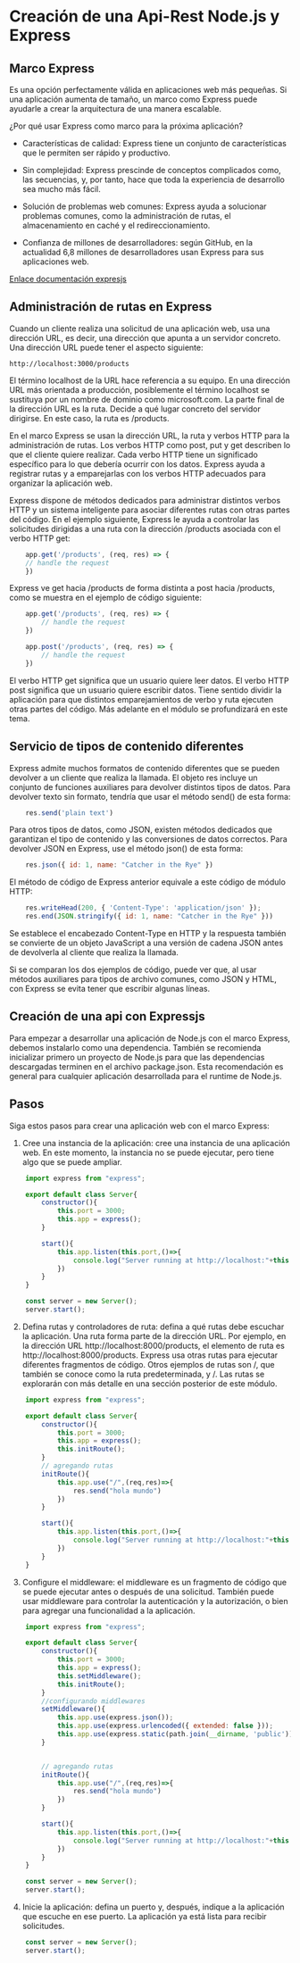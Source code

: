 # Creación de una Api-Rest Node.js y Express

## Marco Express
Es una opción perfectamente válida en aplicaciones web más pequeñas. Si una aplicación aumenta de tamaño, un marco como Express puede ayudarle a crear la arquitectura de una manera escalable.


¿Por qué usar Express como marco para la próxima aplicación?

- Características de calidad: Express tiene un conjunto de características que le permiten ser rápido y productivo.

- Sin complejidad: Express prescinde de conceptos complicados como, las secuencias, y, por tanto, hace que toda la experiencia de desarrollo sea mucho más fácil.

- Solución de problemas web comunes: Express ayuda a solucionar problemas comunes, como la administración de rutas, el almacenamiento en caché y el redireccionamiento.

- Confianza de millones de desarrolladores: según GitHub, en la actualidad 6,8 millones de desarrolladores usan Express para sus aplicaciones web.

[Enlace documentación expresjs](https://expressjs.com/)


## Administración de rutas en Express
Cuando un cliente realiza una solicitud de una aplicación web, usa una dirección URL, es decir, una dirección que apunta a un servidor concreto. Una dirección URL puede tener el aspecto siguiente:
~~~
http://localhost:3000/products
~~~
El término localhost de la URL hace referencia a su equipo. En una dirección URL más orientada a producción, posiblemente el término localhost se sustituya por un nombre de dominio como microsoft.com. La parte final de la dirección URL es la ruta. Decide a qué lugar concreto del servidor dirigirse. En este caso, la ruta es /products.

En el marco Express se usan la dirección URL, la ruta y verbos HTTP para la administración de rutas. Los verbos HTTP como post, put y get describen lo que el cliente quiere realizar. Cada verbo HTTP tiene un significado específico para lo que debería ocurrir con los datos. Express ayuda a registrar rutas y a emparejarlas con los verbos HTTP adecuados para organizar la aplicación web.

Express dispone de métodos dedicados para administrar distintos verbos HTTP y un sistema inteligente para asociar diferentes rutas con otras partes del código. En el ejemplo siguiente, Express le ayuda a controlar las solicitudes dirigidas a una ruta con la dirección /products asociada con el verbo HTTP get:
```javascript
    app.get('/products', (req, res) => {
    // handle the request
    })
```
Express ve get hacia /products de forma distinta a post hacia /products, como se muestra en el ejemplo de código siguiente:
```javascript
    app.get('/products', (req, res) => {
        // handle the request
    })

    app.post('/products', (req, res) => {
        // handle the request
    })
```
El verbo HTTP get significa que un usuario quiere leer datos. El verbo HTTP post significa que un usuario quiere escribir datos. Tiene sentido dividir la aplicación para que distintos emparejamientos de verbo y ruta ejecuten otras partes del código. Más adelante en el módulo se profundizará en este tema.

## Servicio de tipos de contenido diferentes
Express admite muchos formatos de contenido diferentes que se pueden devolver a un cliente que realiza la llamada. El objeto res incluye un conjunto de funciones auxiliares para devolver distintos tipos de datos. Para devolver texto sin formato, tendría que usar el método send() de esta forma:

```javascript
    res.send('plain text')
```
Para otros tipos de datos, como JSON, existen métodos dedicados que garantizan el tipo de contenido y las conversiones de datos correctos. Para devolver JSON en Express, use el método json() de esta forma:
```javascript
    res.json({ id: 1, name: "Catcher in the Rye" })
```
El método de código de Express anterior equivale a este código de módulo HTTP:
```javascript
    res.writeHead(200, { 'Content-Type': 'application/json' });
    res.end(JSON.stringify({ id: 1, name: "Catcher in the Rye" }))
```
Se establece el encabezado Content-Type en HTTP y la respuesta también se convierte de un objeto JavaScript a una versión de cadena JSON antes de devolverla al cliente que realiza la llamada.

Si se comparan los dos ejemplos de código, puede ver que, al usar métodos auxiliares para tipos de archivo comunes, como JSON y HTML, con Express se evita tener que escribir algunas líneas.

## Creación de una api con Expressjs
Para empezar a desarrollar una aplicación de Node.js con el marco Express, debemos instalarlo como una dependencia. También se recomienda inicializar primero un proyecto de Node.js para que las dependencias descargadas terminen en el archivo package.json. Esta recomendación es general para cualquier aplicación desarrollada para el runtime de Node.js.

## Pasos
Siga estos pasos para crear una aplicación web con el marco Express:

1. Cree una instancia de la aplicación: cree una instancia de una aplicación web. En este momento, la instancia no se puede ejecutar, pero tiene algo que se puede ampliar.
```javascript
    import express from "express";

    export default class Server{
        constructor(){
            this.port = 3000;
            this.app = express();
        }

        start(){
            this.app.listen(this.port,()=>{
                console.log("Server running at http://localhost:"+this.port);
            })
        }
    }

    const server = new Server();
    server.start();
```

2. Defina rutas y controladores de ruta: defina a qué rutas debe escuchar la aplicación. Una ruta forma parte de la dirección URL. Por ejemplo, en la dirección URL http://localhost:8000/products, el elemento de ruta es http://localhost:8000/products. Express usa otras rutas para ejecutar diferentes fragmentos de código. Otros ejemplos de rutas son /, que también se conoce como la ruta predeterminada, y /. Las rutas se explorarán con más detalle en una sección posterior de este módulo.

```javascript
    import express from "express";

    export default class Server{
        constructor(){
            this.port = 3000;
            this.app = express();
            this.initRoute();
        }
        // agregando rutas
        initRoute(){
            this.app.use("/",(req,res)=>{
                res.send("hola mundo")
            })
        }

        start(){
            this.app.listen(this.port,()=>{
                console.log("Server running at http://localhost:"+this.port);
            })
        }
    }
```



3. Configure el middleware: el middleware es un fragmento de código que se puede ejecutar antes o después de una solicitud. También puede usar middleware para controlar la autenticación y la autorización, o bien para agregar una funcionalidad a la aplicación.

```javascript
    import express from "express";

    export default class Server{
        constructor(){
            this.port = 3000;
            this.app = express();
            this.setMiddleware();
            this.initRoute();
        }
        //configurando middlewares
        setMiddleware(){    
            this.app.use(express.json());
            this.app.use(express.urlencoded({ extended: false }));
            this.app.use(express.static(path.join(__dirname, 'public')));
        }


        // agregando rutas
        initRoute(){
            this.app.use("/",(req,res)=>{
                res.send("hola mundo")
            })
        }

        start(){
            this.app.listen(this.port,()=>{
                console.log("Server running at http://localhost:"+this.port);
            })
        }
    }

    const server = new Server();
    server.start();
```

4. Inicie la aplicación: defina un puerto y, después, indique a la aplicación que escuche en ese puerto. La aplicación ya está lista para recibir solicitudes.

```javascript
    const server = new Server();
    server.start();
```